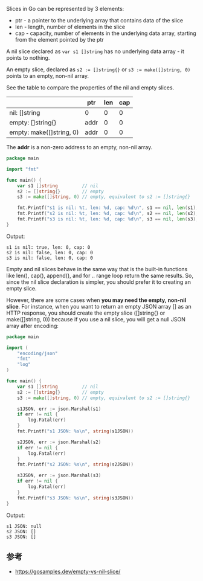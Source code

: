 Slices in Go can be represented by 3 elements:

- ptr - a pointer to the underlying array that contains data of the slice
- len - length, number of elements in the slice
- cap - capacity, number of elements in the underlying data array, starting from the element pointed by the ptr

A nil slice declared as `var s1 []string` has no underlying data array - it points to nothing.

An empty slice, declared as `s2 := []string{}` or `s3 := make([]string, 0)` points to an empty, non-nil array.

See the table to compare the properties of the nil and empty slices.

||ptr|	len|	cap|
| ----  | ----  | ----  | ----  |
|nil: []string|	0	|0|	0|
|empty: []string{}|	addr|	0|	0|
|empty: make([]string, 0)	|addr	|0	|0|
 
The **addr** is a non-zero address to an empty, non-nil array.

```go
package main

import "fmt"

func main() {
    var s1 []string         // nil
    s2 := []string{}        // empty
    s3 := make([]string, 0) // empty, equivalent to s2 := []string{}

    fmt.Printf("s1 is nil: %t, len: %d, cap: %d\n", s1 == nil, len(s1), cap(s1))
    fmt.Printf("s2 is nil: %t, len: %d, cap: %d\n", s2 == nil, len(s2), cap(s2))
    fmt.Printf("s3 is nil: %t, len: %d, cap: %d\n", s3 == nil, len(s3), cap(s3))
}
```
  
Output:

```
s1 is nil: true, len: 0, cap: 0
s2 is nil: false, len: 0, cap: 0
s3 is nil: false, len: 0, cap: 0
```
  
Empty and nil slices behave in the same way that is the built-in functions like len(), cap(), append(), and for .. range loop return the same results. So, since the nil slice declaration is simpler, you should prefer it to creating an empty slice. 

However, there are some cases when **you may need the empty, non-nil slice**. For instance, when you want to return an empty JSON array [] as an HTTP response, you should create the empty slice ([]string{} or make([]string, 0)) because if you use a nil slice, you will get a null JSON array after encoding:

```go
package main

import (
	"encoding/json"
	"fmt"
	"log"
)

func main() {
	var s1 []string         // nil
	s2 := []string{}        // empty
	s3 := make([]string, 0) // empty, equivalent to s2 := []string{}

	s1JSON, err := json.Marshal(s1)
	if err != nil {
		log.Fatal(err)
	}
	fmt.Printf("s1 JSON: %s\n", string(s1JSON))

	s2JSON, err := json.Marshal(s2)
	if err != nil {
		log.Fatal(err)
	}
	fmt.Printf("s2 JSON: %s\n", string(s2JSON))

	s3JSON, err := json.Marshal(s3)
	if err != nil {
		log.Fatal(err)
	}
	fmt.Printf("s3 JSON: %s\n", string(s3JSON))
}
```
  
Output:
  
```
s1 JSON: null
s2 JSON: []
s3 JSON: []
```

## 参考

- https://gosamples.dev/empty-vs-nil-slice/
